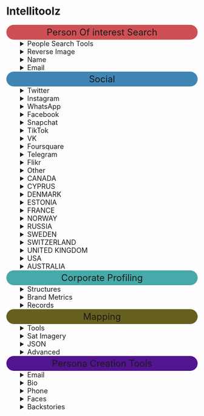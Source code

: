 <h1 id="intellitoolz">Intellitoolz</h1>
<summary style="text-align: center; font-size: 24px; background-color: #CF5054; padding: 5px; border-radius: 110px;">Person Of interest Search</summary>

<details>
<summary style="font-size: 18px; text-indent: 2em;">People Search Tools</summary>

<ul>
<li><p><a href="https://pipl.com/">Pipl - People Search</a></p>
</li>
<li><p><a href="https://www.zoominfo.com/s/search">ZoomInfo&#39;s database</a></p>
</li>
<li><p><a href="https://www.social-searcher.com/google-social-search/?q=person&fb=on&tw=on&gp=on&in=on&li=on&pi=on">Social Search (6 SM Platforms)</a></p>
</li>
<li><p><a href="https://www.whitepages.com.au/">White Pages® - Search for an Australian Business, Government Department or Person</a></p>
</li>
<li><p><a href="https://thatsthem.com/people-search">ThatsThem</a></p>
</li>
<li><p><a href="https://webmii.com/">Webmii</a></p>
</li>
<li><p><a href="https://www.peekyou.com/">PeekYou - People Search Made Easy</a></p>
</li>
<li><p><a href="https://www.411.com/">411 - White Pages -- Find Phone Numbers, People, Addresses &amp; More</a></p>
</li>
<li><p><a href="https://www.intelius.com/people-search?utm_source=google&utm_medium=cpc&utm_campaign=brand%20international&utm_content=25302&utm_term=%2Bintelius&gclid=Cj0KCQjw-r71BRDuARIsAB7i_QOSCvv1_ibR-OBmpUSDuiJLk75-NPxmhrl_mZv89VkDWCDdawEvLHEaAlIhEALw_wcB">People Search -- Intelius</a></p>
</li>
<li><p><a href="https://xlek.com/">xlek - Free Public Data Search</a></p>
</li>
<li><p><a href="https://nuwber.com/">Nuwber</a></p>
</li>
</ul>
</details>
<details>
<summary style="font-size: 18px; text-indent: 2em;">Reverse Image</summary>

<ul>
<li><p><a href="https://yandex.com/images/">Yandex.Images: search for images online or search by image</a></p>
</li>
<li><p><a href="https://pimeyes.com/en">PimEyes: Face Recognition Search Engine and Reverse Image Search</a></p>
</li>
<li><p><a href="https://images.google.com/">Google Reverse Image Search</a></p>
</li>
<li><p><a href="https://yandex.ru/images/?rdrnd=892501&redircnt=1551245317.1">Yandex</a></p>
</li>
<li><p><a href="http://www.bing.com/images/discover?FORM=ILPMFT">Bing Image Feed</a></p>
</li>
<li><p><a href="https://www.plaghunter.com/">Plaghunter.com</a></p>
</li>
<li><p><a href="https://www.osintcombine.com/reverse-image-analyzer">Reverse Image Analyser -- OSINT Combine</a></p>
</li>
<li><p><a href="https://identify.plantnet.org/">Pl@ntNet Identify</a></p>
</li>
<li><p><a href="https://ebird.org/home">eBird - Discover a new world of birding...</a></p>
</li>
<li><p><a href="http://www.cameratrace.com/trace">CameraTrace: Trace A Camera For Free</a></p>
</li>
<li><p><a href="https://console.aws.amazon.com/rekognition/home">AWS Rekognition (Facial Recognition &amp; Feature Extraction)</a></p>
</li>
<li><p><a href="https://cloud.google.com/natural-language/">Google Natural Language Processing</a></p>
</li>
<li><p><a href="https://tone-analyzer-demo.ng.bluemix.net/">Tone Analyzer (IBM Watson)</a></p>
</li>
<li><p><a href="https://cloud.google.com/vision/docs/drag-and-drop">Cloud Vision API  --  Image Analysis</a></p>
</li>
</ul>
</details>


<details>
<summary style="font-size: 18px; text-indent: 2em;">Name </summary>

<ul>
<li><p><a href="https://xlek.com/search_results.php">Public Information</a></p>
</li>
<li><p><a href="https://github.com/soxoj/osint-namecheckers-list">namecheckers-list: A list of tools to search accounts by username</a></p>
</li>
<li><p><a href="https://whatsmyname.app/">WhatsMyName Web osint</a></p>
</li>
</ul>
</details>


<details>
<summary style="font-size: 18px; text-indent: 2em;">Email</summary>

<ul>
<li><p><a href="https://epieos.com/">Epieos, the ultimate OSINT tool for email search -- holehe is CLI LINUX</a></p>
</li>
<li><p><a href="https://account.lampyre.io/data-lookup">Lampyre osint</a></p>
</li>
<li><p><a href="https://haveibeenpwned.com/">Have I Been Pwned: Check if your email has been compromised in a data breach</a></p>
</li>
<li><p><a href="https://centralops.net/co/emaildossier.aspx">Email exists? </a></p>
</li>
<li><p><a href="https://emailrep.io/">Simple Email Reputation</a></p>
</li>
<li><p><a href="https://hunter.io/">Hunter.io (Email Address Finder)</a></p>
</li>
<li><p><a href="https://whatismyipaddress.com/trace-email">Trace Email Address Source</a></p>
</li>
</ul>
</details>

<summary style="text-align: center; font-size: 24px; background-color: #4085B4; padding: 5px; border-radius: 110px;">Social</summary>


<details>
<summary style="font-size: 18px; text-indent: 2em;">Twitter</summary>

<ul>
<li><p><a href="https://twitterfall.com/">Twitterfall (Twitter)</a></p>
</li>
<li><p><a href="https://twimap.com/">Twitter Activity Map (Twitter)</a></p>
</li>
<li><p><a href="https://www.trendsmap.com/">Trends Map (Twitter)</a></p>
</li>
<li><p><a href="https://tweetdeck.twitter.com/">TweetDeck Geo Search (Twitter)</a></p>
</li>
<li><p><a href="https://onemilliontweetmap.com/?center=25.505,-0.09&zoom=2&search=&timeStep=0&timeSelector=0&hashtag1=&hashtag2=&hashtagBattle=0&timeRange=0&timeRange=25&heatmap=0&sun=0&cluster=1">OneMillionTweetMap (Twitter)</a></p>
</li>
<li><p><a href="https://www.omnisci.com/demos/tweetmap/">OmniSci Tweetmap (Twitter)</a></p>
</li>
<li><p><a href="https://twitter.com/search-advanced?lang=en&new">Twitter Advanced Search (Twitter)</a></p>
</li>
<li><p><a href="https://socialbearing.com/">Social Bearing (Twitter)</a></p>
</li>
<li><p><a href="https://tweetbeaver.com/">TweetBeaver (Twitter)</a></p>
</li>
<li><p><a href="https://keitharm.me/projects/tweet/">Twitter User Geo Mapper (Twitter)</a></p>
</li>
<li><p><a href="https://spoonbill.io/">Spoonbill (Twitter Account Changes)</a></p>
</li>
<li><p><a href="https://app.truthnest.com/">TruthNest - Twitter User Analysis</a></p>
</li>
<li><p><a href="http://theherdlocker.com/">TheHerdLocker.com</a></p>
</li>
</ul>
</details>


<details>
<summary style="font-size: 18px; text-indent: 2em;">Instagram</summary>

<ul>
<li><p><a href="https://www.instagram.com/accounts/login/?hl=en">Instagram (Use Search + Auto Refresh)</a></p>
</li>
<li><p><a href="https://www.osintcombine.com/instagram-explorer/#">Instagram Explorer -- OSINT Combine</a></p>
</li>
<li><p><a href="https://www.osintcombine.com/instagram-explorer">Instagram Explorer -- OSINT Combine</a></p>
</li>
<li><p><a href="https://www.searchmy.bio/">Searchmy.bio - Search Instagram bio text</a></p>
</li>
<li><p><a href="https://www.google.com/search?client=ubuntu&hs=CzK&channel=fs&ei=Q1rhW9yIDI27rQHr_bDACw&q=site%3Ainstagram.com+%22person%22&oq=site%3Ainstagram.com+%22person%22&gs_l=psy-ab.3...4194.4916..5259...0.0..0.329.1218.0j4j1j1......0....1..gws-wiz.CPTTLh3l4Bk">Instagram Person Search (change &quot;person&quot; for name)</a></p>
</li>
<li><p><a href="https://exportcomments.com/#">Export Comments to Excel Free - EXPORTCOMMENTS.COM</a></p>
</li>
<li><p><a href="https://analisa.io/">Instagram Analytics &amp; TikTok Analytics -- Analisa.io</a></p>
</li>
</ul>
</details>

<details>
<summary style="font-size: 18px; text-indent: 2em;">WhatsApp</summary>

<ul>
<li><a href="https://watools.io/wa-watcher">WA Watcher online status tracker - WhatsApp Tools</a></li>
</ul>
</details>

<details>
<summary style="font-size: 18px; text-indent: 2em;">Facebook</summary>

<ul>
<li><p><a href="https://www.facebook.com/search/videos/?q=Sydney&epa=FILTERS&filters=eyJ2aWRlb3Nfc291cmNlIjoie1wibmFtZVwiOlwidmlkZW9zX2xpdmVcIixcImFyZ3NcIjpcIlwifSJ9">Facebook Live Video Search (Modify search location)</a></p>
</li>
<li><p><a href="https://www.facebook.com/events/%3CeventID%3E/?active_tab=discussion">Facebook Event (Modify &lt;eventID in URL)</a></p>
</li>
<li><p><a href="http://graph.tips/beta/">Facebook Filter Search</a></p>
</li>
<li><p><a href="https://exportcomments.com/">Export Facebook, Instagram, Twitter, YouTube, VK, TikTok, Vimeo Comments to CSV / Excel - EXPORTCOMMENTS.COM</a></p>
</li>
</ul>
</details>

<details>

 <summary style="font-size: 18px; text-indent: 2em;">Snapchat</summary>

<ul>
<li><p><a href="https://map.snapchat.com/@-33.867100,151.207000,12.00z">SnapChat Activity Map (SnapChat)</a></p>
</li>
<li><p><a href="https://www.osintcombine.com/snapchat-multi-viewer">Snapchat Multi-Viewer -- OSINT Combine</a></p>
</li>
<li><p><a href="https://www.github.com/asharbinkhalil/khoji">khoji -- To download previous bitmojis</a></p>
</li>
</ul>
</details>


<details>

 <summary style="font-size: 18px; text-indent: 2em;">TikTok</summary>

<ul>
<li><p><a href="https://www.osintcombine.com/tiktok-quick-search">TikTok Quick Search -- OSINT Combine</a></p>
</li>
<li><p><a href="https://analisa.io/#">Instagram Analytics &amp; TikTok Analytics -- Analisa.io</a></p>
</li>
</ul>
</details>


<details>

<summary style="font-size: 18px; text-indent: 2em;">VK</summary>

<ul>
<li><a href="https://vk.com/people">VKontakte People Search</a></li>
</ul>
</details>

<details>
<summary style="font-size: 18px; text-indent: 2em;">Foursquare</summary>

<ul>
<li><a href="https://foursquare.com/search">Foursquare Search</a></li>
</ul>
</details>
<details>

<summary style="font-size: 18px; text-indent: 2em;">Telegram</summary>

<ul>
<li><p><a href="https://cse.google.com/cse?&cx=006368593537057042503:efxu7xprihg#gsc.tab=0">Telegram Search (Telegago)</a></p>
</li>
<li><p><a href="https://tgstat.ru/en/search">Telegram Search</a></p>
</li>
<li><p><a href="https://lyzem.com/">Home -- Lyzem.com</a></p>
</li>
</ul>
</details>

<details>

<summary style="font-size: 18px; text-indent: 2em;">Flikr</summary>

<ul>
<li><p><a href="https://www.flickr.com/map">Flickr Activity Map (Flickr)</a></p>
</li>
<li><p><a href="https://current-location.com/">Flikr Current Location</a></p>
</li>
</ul>
</details>
<details>
<summary style="font-size: 18px; text-indent: 2em;">Other</summary>


<ul>
<li><p><a href="https://www.google.com.au/search?q=cowboy+boots+AND+near+sydney&safe=strict&glp=1&adtest=on&tci=g%3A2036&uule=w+CAIQICIJQXVzdHJhbGlh&adtest-useragent=Mozilla%2F5.0+%28Linux%3B+U%3B+Android-4.0.3%3B+en-us%3B+Xoom+Build%2FIML77%29+AppleWebKit%2F535.7+%28KHTML%2C+like+Gecko%29+CrMo%2F16.0.912.75+Safari%2F535.7&oq=cowboy+boots+AND+near+sydney&gs_l=heirloom-serp.3...3525.3898.0.4005.6.2.0.3.0.0.171.301.0j2.2.0....0...1ac.1.34.heirloom-serp..5.1.130.fun-5TipiJM">Google NEAR Keyword Sample (Google)</a></p>
</li>
<li><p><a href="https://www.broadcastify.com/listen/">Broadcastify - Listen Live to Police, Fire, EMS, Aviation, and Rail Audio Feeds</a></p>
</li>
<li><p><a href="https://liveuamap.com/">Live UA Map (Geopolitical Event Monitor Map)</a></p>
</li>
<li><p><a href="https://trends.google.com/trends/trendingsearches/daily?geo=AR">Country Daily Trending Search Topics</a></p>
</li>
<li><p><a href="https://wigle.net/#">WiGLE: Wireless Network Mapping</a></p>
</li>
<li><p><a href="https://www.doogal.co.uk/strava.php">Strava segments</a></p>
</li>
<li><p><a href="https://botsentinel.com/">Bot Sentinel Dashboard ‹ Bot Sentinel</a></p>
</li>
<li><p><a href="https://www.osintcombine.com/social-geo-lens">Social Geo Lens -- OSINT Combine</a></p>
</li>
<li><p><a href="https://crisis24.garda.com/insights-intelligence/intelligence/risk-maps/global-security-hotspots-map">Global Security Hotspots Map -- Crisis24</a></p>
</li>
<li><p><a href="https://livingatlas.arcgis.com/livefeeds-status/">Live Feeds Status</a></p>
</li>
<li><p><a href="https://earthdata.nasa.gov/earth-observation-data/near-real-time/firms/active-fire-data">Active Fire Data -- Earthdata</a></p>
</li>
</ul>
<details>

<summary style="font-size: 18px; text-indent: 2em;">YouTube</summary>


<ul>
<li><p><a href="https://youtube.github.io/geo-search-tool/search.html">Youtube Geo Search Tool</a></p>
</li>
<li><p><a href="http://mattw.io/youtube-geofind/location">YouTube Geofind</a></p>
</li>
<li><p><a href="https://hadzy.com/">Hadzy - Youtube comments search</a></p>
</li>
</ul>
</details>


<details>

<summary style="font-size: 18px; text-indent: 2em;">Link Analysis</summary>

<ul>
<li><p><a href="https://anvaka.github.io/map-of-reddit/?x=353711.52128544624&y=389235.4555817076&z=18075.980708777406&q=europe">Map of Reddit</a></p>
</li>
<li><p><a href="https://socialgrep.com/">SocialGrep - Reddit</a></p>
</li>
<li><p><a href="https://www.smat-app.com/timeline?searchTerm=qanon&startDate=2021-10-17&endDate=2022-04-17&websites=gab&numberOf=10&interval=day&limit=1000&changepoint=false">SMAT - Multi source</a></p>
</li>
<li><p><a href="https://tweetdeck.twitter.com/#">TweetDeck</a></p>
</li>
<li><p><a href="https://mentionmapp.com/">Mentionmapp Twitter Networks (Twitter)</a></p>
</li>
<li><p><a href="https://accountanalysis.lucahammer.com/">Analysis of Twitter Accounts</a></p>
</li>
<li><p><a href="http://gramspy.com/">Instagram Interaction Reports (Instagram)</a></p>
</li>
<li><p><a href="https://tweetbeaver.com/getcommonfollowers.php">Find common followers of two Twitter users - TweetBeaver</a></p>
</li>
<li><p><a href="https://ident.familysearch.org/cis-web/oauth2/v3/authorization?client_secret=WXExoUx36sCbsd2QXtC55MN9EgTjYZ25IrLXdIMKg4WN9xnRHp5bsxGmt6g9BMq8lGvfJWNkJzxUuyZhhA8UMsLSBtlOzTRN2HEbHWTqdzoKN4%2Bkn6fOmTwhgJzj5CuaRisDhOcJ7KRugK%2BXpJZ7ZXXlJL0BJN8FglDmZ7QlIwGQ2q1qkyE6loSYd9EZnyXKhbs3O4KoQHqgTKcaG7Rimms0s1qi%2FTB6J4fZFcb%2ButkuVIgudFMklmdYXBnpvuRY4%2BD%2B82RrfRTRmcPqpThYbx8AxkBu6hiGvPoCBFT1YkXQPEIq2Na73tJAo1iyphp5dm9y9FSeiBOy1aXBOZDKUg%3D%3D&display=tree&response_type=code&redirect_uri=https%3A%2F%2Fwww.familysearch.org%2Fauth%2Ffamilysearch%2Fcallback&state=https%3A%2F%2Fwww.familysearch.org%2Ftree%2Ffind%2Fname&client_id=3Z3L-Z4GK-J7ZS-YT3Z-Q4KY-YN66-ZX5K-176R">FamilySearch: Sign In</a></p>
</li>
<li><p><a href="https://tweetbeaver.com/getcommonfriends.php">Find common friends of two Twitter users - TweetBeaver</a></p>
</li>
<li><p><a href="https://tweetbeaver.com/getconversations.php">Find conversations between two users - TweetBeaver</a></p>
</li>
<li><p><a href="https://tweetbeaver.com/getbulkdata.php">Bulk download Twitter user data - TweetBeaver</a></p>
</li>
<li><p><a href="https://www.facebook.com/browse/mutual_friends/?uid=4&node=5">Facebook Mutual Friends (Modify Source UID &amp; Node in URL)</a></p>
</li>
<li><p><a href="https://osintcombine.tools/#">DataVis by OSINT Combine</a></p>
</li>
<li><p><a href="https://polinode.com/">Polinode - Powerful Network Analysis in the Cloud</a></p>
</li>
<li><p><a href="https://www.google.com/advanced_search">2. Google Advanced Search (Google)</a></p>
</li>
</ul>
<summary style="text-align: center; font-size: 24px; background-color: #30763E; padding: 5px; border-radius: 110px;">Web</summary>

<details>
<summary style="font-size: 18px; text-indent: 2em;">IP</summary>

<ul>
<li><p><a href="https://toolbox.googleapps.com/apps/dig/#ANY/">Dig (DNS lookup)</a></p>
</li>
<li><p><a href="https://who.is/">Ip &amp; Domain</a></p>
</li>
<li><p><a href="https://viewdns.info/">ViewDNS.info - Your one source for DNS related tools!</a></p>
</li>
<li><p><a href="https://www.virustotal.com/gui/url/">VirusTotal - Error 404</a></p>
</li>
<li><p><a href="https://builtwith.com/">BuiltWith Technology Lookup</a></p>
</li>
<li><p><a href="https://www.shodan.io">Shohdan</a></p>
</li>
<li><p><a href="https://www.maxmind.com/en/geoip2-precision-demo?ip_address=134.119.176.19">GeoIP2 Web Service Demo -- MaxMind</a></p>
</li>
</ul>
</details>


<summary style="text-align: center; font-size: 24px; background-color: #937E58; padding: 5px; border-radius: 110px;">Transport</summary>

<details>

<summary style="font-size: 18px; text-indent: 2em;">Maritime</summary>

<ul>
<li><p><a href="http://www.equasis.org/EquasisWeb/public/HomePage">Vessel Ownership &amp; ID Records</a></p>
</li>
<li><p><a href="https://globalfishingwatch.org/map/">Global Fishing Watch</a></p>
</li>
<li><p><a href="https://www.marinetraffic.com/en/ais/home/centerx:100.5/centery:13.6/zoom:11">MarineTraffic: Global Ship Tracking Intelligence -- AIS Marine Traffic</a></p>
</li>
<li><p><a href="https://www.maritime-database.com/">Maritime Database</a></p>
</li>
</ul>
</details>

<details>
<summary style="font-size: 18px; text-indent: 2em;">Air</summary>

<ul>
<li><p><a href="https://global.adsbexchange.com/VirtualRadar/desktop.html">Aircraft Radar (ADSB Exchange)</a></p>
</li>
<li><p><a href="https://flight-data.adsbexchange.com/">Historical Flight Viewer</a></p>
</li>
<li><p><a href="https://www.radarbox24.com/@2.41699,27.25463,z3">AirNav RadarBox - Live Flight Tracker and Airport Status</a></p>
</li>
<li><p><a href="https://radar.freedar.uk/VirtualRadar/desktop.html">Freedar.uk (89)</a></p>
</li>
<li><p><a href="http://www.ads-b.nl/">ADS-B Historical Records</a></p>
</li>
</ul>
</details>

<details>

<summary style="font-size: 18px; text-indent: 2em;">Rails</summary>

<ul>
<li><p><a href="https://www.openrailwaymap.org/">Global Railway Map Reference</a></p>
</li>
<li><p><a href="https://minitokyo3d.com/">Mini Tokyo 3D</a></p>
</li>
<li><p><a href="http://www-personal.umich.edu/~yopopov/rrt/railroadmaps/">Railroad Maps</a></p>
</li>
</ul>
</details>

<details>
<summary style="font-size: 18px; text-indent: 2em;">VKontakte</summary>

<ul>
<li><a href="http://snradar.azurewebsites.net/">SnRadar</a></li>
</ul>
<summary style="text-align: center; font-size: 24px;  background-color: #31322B; padding: 5px; border-radius: 110px;">CCTV CAMERAS</summary>

<details>
<summary style="font-size: 18px; text-indent: 2em;">Live Geo Map</summary>

<ul>
<li><p><a href="https://openstreetcam.org/map/@40.73112880602221,-73.99618148803712,12z">OpenStreetCam</a></p>
</li>
<li><p><a href="https://www.earthcam.com/network/map.php">Live Network of Webcams and Streaming Video Cameras - EarthCam</a></p>
</li>
<li><p><a href="https://worldcam.eu/map/australia-oceania#14/-33.86082983873439/151.1986541748047">Webcam Map</a></p>
</li>
<li><p><a href="https://kamba4.crux.uberspace.de/">Surveillance under Surveillance</a></p>
</li>
<li><p><a href="https://www.windy.com/-Webcams/webcams?-33.859,151.200,5">Windy: Webcams</a></p>
</details>
<details>
<summary style="font-size: 18px; text-indent: 2em;">Reference Search</summary>
</li>
<li><p><a href="http://airportwebcams.net/category/australia/">Global Airport Webcams</a></p>
</li>
<li><p><a href="https://www.google.com/search?client=ubuntu&channel=fs&q=site%3Ainsecam.org+%22location%22&ie=utf-8&oe=utf-8">site:insecam.org &quot;location&quot; - Google Search</a></p>
</li>
<li><p><a href="https://sunders.uber.space/#:~:text=Surveillance%20under%20Surveillance&text=Surveillance%20under%20Surveillance%20shows%20you,observe%2C%20or%20other%20interesting%20facts.">Surveillance under Surveillance</a></p>
</li>
</ul>
</details>

<details>
<summary style="font-size: 18px; text-indent: 2em;">Alerting & Triggers</summary>

<ul>
<li><p><a href="https://www.google.com.au/alerts">Google Alerts</a></p>
</li>
<li><p><a href="https://www.talkwalker.com/alerts">Alert Service (Surface Web &amp; Twitter)</a></p>
</li>
<li><p><a href="https://feedreader.com/">Free RSS Reader</a></p>
</li>
<li><p><a href="https://disasteralert.pdc.org/disasteralert/">Disaster Alert</a></p>
</li>
<li><p><a href="https://gdacs.org/">GDACS - Global Disaster Alerting Coordination System</a></p>
</li>
</ul>
</details>



<details>
<summary style="font-size: 18px; text-indent: 2em;">Keyword Tools</summary>

<ul>
<li><p><a href="https://www.social-searcher.com/google-social-search/">Multi-Platform Search Portal (6 SM Platforms)</a></p>
</li>
<li><p><a href="https://www.google.com/search?source=hp&ei=_1jhW5-UDde89QOi5oaABw&q=this+AND+that+OR+those&btnK=Google+Search&oq=this+AND+that+OR+those&gs_l=psy-ab.3...3527.8869..9000...0.0..0.312.3393.0j11j5j1....2..0....1..gws-wiz.......0j0i131j0i3j0i10.wQjJDQZpgrE">Google AND/OR Search (Google)</a></p>
</li>
</ul>
</details>


<summary style="text-align: center; font-size: 24px; background-color: #5D8DC5; padding: 5px; border-radius: 110px;">Area Assessment Tools</summary>

</details>
<details>
<summary style="font-size: 18px; text-indent: 2em;">Area Overview</summary>


<ul>
<li><p><a href="https://mc.bbbike.org/mc/#">1. Area Maps</a></p>
</li>
<li><p><a href="https://www.cia.gov/library/publications/the-world-factbook/">2. The World Factbook — Central Intelligence Agency</a></p>
</li>
<li><p><a href="https://www.acleddata.com/dashboard/">3. Crisis Dashboard (Macro Events)</a></p>
</li>
<li><p><a href="https://liveuamap.com/#">4. Live UA Map (Significant Events)</a></p>
</li>
<li><p><a href="https://www.emporis.com/buildings/map?action=%2Fbuildings#">World Building Map -- EMPORIS</a></p>
</li>
<li><p><a href="https://www.mapchecking.com/#48.8629816,2.2871467;48.8628097,2.2868619;48.8626608,2.2872267;48.8628700,2.2875427;2.5;48.8628950,2.2869780,18">MapChecking - Crowd size estimator</a></p>
</li>
<li><p><a href="https://openhistoricalmap.org/#map=5/48.691/35.134&layers=O&date=1901&daterange=1800,2022">OpenHistoricalMap</a></p>
</li>
</ul>
</details>

<details>
<summary style="font-size: 18px; text-indent: 2em;">Drone Footage</summary>

<ul>
<li><p><a href="https://travelwithdrone.com/">TRAVELwithDRONE - Aerial Videos Database</a></p>
</li>
<li><p><a href="https://waqi.info/">World&#39;s Air Pollution: Real-time Air Quality Index</a></p>
</li>
<li><p><a href="https://github.com/cartographia/geospatial-intelligence-library">Tool Library 🛰 Your geospatial intelligence tool belt for digital investigations</a></p>
</li>
<li><p><a href="https://map.openseamap.org/">OpenSeaMap - The free nautical chart</a></p>
</li>
<li><p><a href="https://www.peakfinder.org/?lat=-33.04360&lng=151.26500&ele=639&off=33&azi=182.76&alt=5.6&fov=47.8&cfg=s&name=Mount%20Warrawolong">Mount Warrawolong - PeakFinder</a></p>
</li>
<li><p><a href="http://www.geonames.org/">GeoNames</a></p>
</li>
</ul>
<details>
<summary style="font-size: 18px; text-indent: 2em;">News Topics</summary>

<ul>
<li><p><a href="https://newspapermap.com/">5. Global Newspaper Map</a></p>
</li>
<li><p><a href="https://world.einnews.com/">6. World News Headlines by Country</a></p>
</li>
<li><p><a href="https://trends.google.com/trends/trendingsearches/daily?geo=AU">7. Daily Trending Search Topics</a></p>
</li>
<li><p><a href="https://trends.google.com/trends/yis/2017/AU/">8. Yearly Trending Search Topics</a></p>
</li>
<li><p><a href="https://trackography.org/">Trackography - Who tracks you online?</a></p>
</li>
</ul>
</details>
<details>

<summary style="font-size: 18px; text-indent: 2em;">Social Media Macro View</summary>

<ul>
<li><p><a href="https://www.statista.com/">9. Social Media Usage Statistics</a></p>
</li>
<li><p><a href="https://www.trendsmap.com/#">10. Social Media Trending Map</a></p>
</li>
<li><p><a href="https://www.slideshare.net/DataReportal/digital-2019-iraq-january-2019-v01">Social Media Metrics (navigate to slide 4)</a></p>
</li>
</ul>
</details>
<details>
<summary style="font-size: 18px; text-indent: 2em;">High Activity Zones</summary>


<ul>
<li><p><a href="https://onemilliontweetmap.com/?center=7.18810087117902,59.94140625000001&zoom=2&search=&timeStep=0&timeSelector=0&hashtag1=&hashtag2=&hashtagBattle=0&timeRange=0&timeRange=25&heatmap=0&sun=0&cluster=1">12. High Activity Zones (Twitter)</a></p>
</li>
<li><p><a href="https://map.snapchat.com/@-33.815900,151.091000,12.00z">13. High Activity Zones (Snapchat)</a></p>
</li>
<li><p><a href="https://www.flickr.com/map/#">14. High Activity Zones (Flikr)</a></p>
</li>
<li><p><a href="https://www.smat-app.com/timeline">SMAT</a></p>
</li>
</ul>
</details>
<details>
<summary style="font-size: 18px; text-indent: 2em;">Area Photos</summary>


<ul>
<li><p><a href="https://www.facebook.com/search/photos/?q=Bangkok">16. Facebook (Modify Tagged Location &amp; Keyword to Area)</a></p>
</li>
<li><p><a href="https://twitter.com/search?f=images&vertical=default&q=near%3Asydney%20within%3A5km%20filter%3Aimages&src=typd&lang=en">17. Twitter (Modify search field for criteria and range)</a></p>
</li>
<li><p><a href="https://www.instagram.com/explore/locations/234756425/">18. Instagram (Locate and modify location ID in URL)</a></p>
</li>
<li><p><a href="https://www.osintcombine.com/instagram-explorer/#">Instagram Explorer -- OSINT Combine</a></p>
</li>
</ul>
</details>

<summary style="text-align: center; font-size: 24px; background-color: #CF5054; padding: 5px; border-radius: 110px;">Threat Actors</summary>

</details>
<details>
<summary style="font-size: 18px; text-indent: 2em;">Crime & Gangs</summary>


<ul>
<li><p><a href="https://www.numbeo.com/crime/rankings_by_country.jsp">19. Crime Index by Country</a></p>
</li>
<li><p><a href="http://gangs.globalincidentmap.com/home.php">20. US Gang Activity (US Only)</a></p>
</li>
<li><p><a href="https://www.nationmaster.com/country-info/stats/Crime/Violent-crime/Murder-rate">21. Violent Crime Acvitiy by Country</a></p>
</li>
<li><p><a href="https://knoema.com/atlas/topics/Crime-Statistics">22. Crime Statistics - World and regional statistics, national data, maps, rankings</a></p>
</li>
</ul>
</details>
<details>
<summary style="font-size: 18px; text-indent: 2em;">Militant Organisations</summary>

<ul>
<li><p><a href="https://www.start.umd.edu/gtd/search/BrowseBy.aspx?category=country">23. Militant Group Historical Activities</a></p>
</li>
<li><p><a href="http://web.stanford.edu/group/mappingmilitants/cgi-bin/">24. Group Linkages &amp; Events</a></p>
</li>
<li><p><a href="https://ucdp.uu.se/exploratory">UCDP - Uppsala Conflict Data Program</a></p>
</li>
<li><p>[Every Disputed Territory in the World - <a href="http://metrocosm.com/disputed-territories-map.html">Interactive Map]</a></p>
</li>
<li><p><a href="https://storymaps.esri.com/stories/terrorist-attacks/">Terrorist Attacks</a></p>
</li>
</ul>
</details>
<details>
<summary style="font-size: 18px; text-indent: 2em;">Health Activity</summary>

<ul>
<li><p><a href="https://gisanddata.maps.arcgis.com/apps/opsdashboard/index.html#">Coronavirus 2019-nCoV</a></p>
</li>
<li><p><a href="https://www.healthmap.org/en/">Flu &amp; Ebola Map -- Virus &amp; Contagious Disease Surveillance</a></p>
</li>
<li><p><a href="https://covid19board.app/">COVID-19 Crisis Dashboard</a></p>
</li>
</ul>
</details>
<details>
<summary style="font-size: 18px; text-indent: 2em;">NGO Activity</summary>

<ul>
<li><p><a href="http://www.globalmodernslavery.org/">Counter Human Trafficking Organisations Map</a></p>
</li>
<li><p><a href="http://dataviz.du.edu/projects/htc/flow/">Human Trafficking Flow Map</a></p>
</li>
<li><p><a href="https://www.insightcrime.org/countries/">Drug Trade Insight (South America)</a></p>
</li>
<li><p><a href="https://data.unodc.org/">Drug Trade Statistics &amp; Usage</a></p>
</li>
<li><p><a href="http://nisatapps.prio.org/armsglobe/index.php">Mapping Arms Data - the trade in small arms and their ammunition, 1992-2014</a></p>
</li>
<li><p><a href="https://wigle.net/">WiGLE: Wireless Network Mapping</a></p>
</li>
<li><p><a href="https://discordapp.com/invite/5pmK4TU">2. Discord GlobalNews.Watch</a></p>
</li>
</ul>
</details>






<summary style="text-align: center; font-size: 24px; background-color: #000000; padding: 5px; border-radius: 110px;">Breached Data</summary>


</details>
<details>
<summary style="font-size: 18px; text-indent: 2em;">Sites</summary>

<ul>
<li><p><a href="https://haveibeenpwned.com/">Have I Been Pwned: Check if your email has been compromised in a data breach</a></p>
</li>
<li><p><a href="https://dehashed.com/">DeHashed — #FreeThePassword</a></p>
</li>
<li><p><a href="https://ghostproject.fr/m">GhostProject</a></p>
</li>
</ul>
</details>
<details>
<summary style="font-size: 18px; text-indent: 2em;">Documents</summary>

<ul>
<li><p><a href="http://cse.google.co.uk/cse?cof=CX:Documents%2520-%2520Formats;&cx=009462381166450434430:nudphlkt3p4&num=100&ei=TgKvWJLJCamUgAaP1Y2IBA">Google Custom Search</a></p>
</li>
<li><p><a href="https://www.google.com/search?num=100&newwindow=1&safe=off&client=firefox-a&hl=en&rls=org.mozilla%3Aen-US%3Aofficial&ei=Ql7hW7LIDMmv9QPm6o6YDQ&q=inurl%3Aftp+-inurl%3A%28http%7Chttps%29+searchterm&oq=inurl%3Aftp+-inurl%3A%28http%7Chttps%29+searchterm&gs_l=psy-ab.3...2358.3764..3896...0.0..0.226.1595.0j8j2......0....1..gws-wiz.Q7cKYS1AATI">FTP Search (Change &quot;searchterm&quot; in search box)</a></p>
</li>
</ul>
</details>
<details>
<summary style="font-size: 18px; text-indent: 2em;">Forums</summary>


<ul>
<li><p><a href="https://gab.com/search">search (@search@gab.com) -- gab.com - Gab Social</a></p>
</li>
<li><p><a href="http://www.redditinvestigator.com/">Reddit Investigator (Reddit)</a></p>
</li>
<li><p><a href="https://find.4chan.org/?q=test">4Chan Search</a></p>
</li>
<li><p><a href="https://snoopsnoo.com/">SnoopSnoo - reddit user and subreddit analytics</a></p>
</li>
<li><p><a href="https://reddit6.com/#/Stream">Reditr</a></p>
</li>
<li><p><a href="https://rdddeck.com/">Deck for Reddit</a></p>
</li>
<li><p><a href="http://yasiv.com/reddit">reddit visualization - YASIV</a></p>
</li>
</ul>
</details>


<summary style="text-align: center; font-size: 24px; background-color: #DA3FD9; padding: 5px; border-radius: 110px;">Country Specific Registers</summary>




</details>
<details>

<summary style="font-size: 18px; text-indent: 2em;">CANADA</summary>

<ul>
<li><p><a href="http://www.canada411.ca/">CANADA</a></p>
</li>
<li><p><a href="http://www.canada411.ca/search/reverse.html">CANADA - 411</a></p>
</li>
<li><p><a href="https://www.cbsa-asfc.gc.ca/menu-eng.html">CANADA - Border Services</a></p>
</li>
<li><p><a href="http://www.cbr.ca/">CANADA - Business Resource</a></p>
</li>
<li><p><a href="https://www.ic.gc.ca/app/scr/cc/CorporationsCanada/fdrlCrpSrch.html">CANADA - Corporates</a></p>
</li>
<li><p><a href="https://www.ic.gc.ca/app/scr/cc/CorporationsCanada/fdrlCrpSrch.html">CANADA - Federal Corporation</a></p>
</li>
<li><p><a href="https://www.sedar.com/search/search_en.htm">CANADA - Sedar</a></p>
</li>
<li><p><a href="http://www.canadianpeoplesearch.ca/">CANADA - People Search</a></p>
</li>
</ul>
</details>
<details>
<summary style="font-size: 18px; text-indent: 2em;">CYPRUS</summary>

<ul>
<li><p><a href="https://eservices.dls.moi.gov.cy/#/national/geoportalmapviewer">CYPRUS</a></p>
</li>
<li><p><a href="https://efiling.drcor.mcit.gov.cy/DrcorPublic/SearchForm.aspx?sc=0&lang=EN">CYPRUS - Offshore Companies</a></p>
</li>
</ul>
</details>
<details>
<summary style="font-size: 18px; text-indent: 2em;">DENMARK</summary>

<ul>
<li><p><a href="https://www.dk-hostmaster.dk/da/velkommen-til-dk-hostmaster">DENMARK - Domain Register</a></p>
</li>
<li><p><a href="https://ois.dk/">DENMARK - Official Buildings</a></p>
</li>
<li><p><a href="https://datacvr.virk.dk/data/?_np_c=et%2Ckampagneboks%2Cindberet">DENMARK - Official Register</a></p>
</li>
<li><p><a href="https://www.tinglysning.dk/tinglysning/landingpage/landingpage.xhtml">DENMARK - Ownership of house or car</a></p>
</li>
<li><p><a href="https://www.boligsiden.dk/">DENMARK - Properties for sale</a></p>
</li>
<li><p><a href="https://www.krak.dk/">DENMARK - Search for Person</a></p>
</li>
</ul>
</details>
<details>
<summary style="font-size: 18px; text-indent: 2em;">ESTONIA</summary>

<ul>
<li><a href="http://teatmik.ee/en/personlegal/14144085-Asicvault-O%C3%9C">ESTONIA</a></li>
</ul>
</details>
<details>
<summary style="font-size: 18px; text-indent: 2em;">FRANCE</summary>

<ul>
<li><a href="http://societe.com/">FRANCE</a></li>
</ul>
</details>
<details>
<summary style="font-size: 18px; text-indent: 2em;">NORWAY</summary>

<ul>
<li><p><a href="https://www.gulesider.no/">NORWAY - Yellow Pages</a></p>
</li>
<li><p><a href="https://www.1881.no/">NORWAY - 1881</a></p>
</li>
<li><p><a href="https://www.brreg.no/">NORWAY - All registered businesses/entities</a></p>
</li>
<li><p><a href="https://www.vegvesen.no/en/home">NORWAY - Vegvesen - he Norwegian Public Roads Administration, check licence plates etc:</a></p>
</li>
<li><p><a href="https://www.proff.no/">NORWAY - Proff - Business site, find info about companies, key persons, accounting info etc:</a></p>
</li>
</ul>
</details>
<details>
<summary style="font-size: 18px; text-indent: 2em;">RUSSIA</summary>

<ul>
<li><a href="https://egrul.nalog.ru/index.html">RUSSIA</a></li>
</ul>
</details>
<details>
<summary style="font-size: 18px; text-indent: 2em;">SWEDEN</summary>

<ul>
<li><p><a href="http://www.allabolag.se/">SWEDEN</a></p>
</li>
<li><p><a href="http://www.hitta.se/">SWEDEN - Find person</a></p>
</li>
<li><p><a href="http://www.eniro.se/">SWEDEN - Eniro</a></p>
</li>
</ul>
</details>
<details>
<summary style="font-size: 18px; text-indent: 2em;">SWITZERLAND</summary>

<ul>
<li><p><a href="http://zefix.ch/en/search/entity/welcome">SWITZERLAND - Search companies and individuals in Switzerland.</a></p>
</li>
<li><p><a href="https://ti.chregister.ch/cr-portal/suche/suche.xhtml">Cantonal company search, Commercial registry office of Canton Ticino</a></p>
</li>
<li><p><a href="https://www.moneyhouse.ch/en/">Moneyhouse - Commercial register and business information</a></p>
</li>
</ul>
</details>
<details>
<summary style="font-size: 18px; text-indent: 2em;">UNITED KINGDOM</summary>

<ul>
<li><p><a href="https://www.192.com/">UNITED KINGDOM - 192</a></p>
</li>
<li><p><a href="http://beta.companieshouse.gov.uk/">UNITED KINGDOM</a></p>
</li>
<li><p><a href="http://www.britishphonebook.com/">British Phonebook</a></p>
</li>
</ul>
</details>
<details>
<summary style="font-size: 18px; text-indent: 2em;">USA</summary>

<ul>
<li><p><a href="https://publicrecords.onlinesearches.com/">USA - Public Records</a></p>
</li>
<li><p><a href="https://www.blackbookonline.info/USA-counties.aspx">USA - Black Book Online</a></p>
</li>
<li><p><a href="https://biznar.com/biznar/desktop/en/search.html">USA - Biznar</a></p>
</li>
</ul>
</details>
<details>
<summary style="font-size: 18px; text-indent: 2em;">AUSTRALIA</summary>

<ul>
<li><p><a href="https://au.companiesdb.net/">Australia Business Directory</a></p>
</li>
<li><p><a href="https://asic.gov.au/">ASIC Home -- ASIC - Australian Securities and Investments Commission</a></p>
</li>
</ul>
</details>

</summary>

<summary style="text-align: center; font-size: 24px; background-color: #47A9AA; padding: 5px; border-radius: 110px;">Corporate Profiling</summary>




</details>
<details>
<summary style="font-size: 18px; text-indent: 2em;">Structures</summary>

<ul>
<li><p><a href="https://www.linkedin.com/search/results/all/?keywords=%20company:%22Company%22&origin=GLOBAL_SEARCH_HEADER">LinkedIn Hidden Search</a></p>
</li>
<li><p><a href="https://www.marketscreener.com/">Marketscreener</a></p>
</li>
<li><p><a href="https://relationshipscience.com/">Relationship Science Database</a></p>
</li>
<li><p><a href="https://pl.wallmine.com/">Wallmine</a></p>
</li>
<li><p><a href="http://www.skymem.info/">Skymem - email list</a></p>
</li>
<li><p><a href="https://opencorporates.com/">OpenCorporates :: The Open Database Of The Corporate World</a></p>
</li>
<li><p><a href="https://data.occrp.org/">Find public records and leaks - OCCRP Aleph</a></p>
</li>
<li><p><a href="https://www.dnb.com/">Dun &amp; Bradstreet - Accelerate Growth and Improve Business Performance</a></p>
</li>
</ul>
</details>
<details>
<summary style="font-size: 18px; text-indent: 2em;">Brand Metrics</summary>

<ul>
<li><p><a href="http://twiangulate.com/search/">Twiangulate Competition Comparison (Tiwtter )</a></p>
</li>
<li><p><a href="https://socialbearing.com/search/user">Twitter Account Analysis (Twitter)</a></p>
</li>
<li><p><a href="https://www.social-searcher.com/google-social-search/?q=my+brand&fb=on&tw=on&gp=on&in=on&li=on&pi=on">Multi Platform Keyword Search</a></p>
</li>
<li><p><a href="https://www.social-searcher.com/social-buzz/?q5=my+brand">Multi Platform Mention Search</a></p>
</li>
<li><p><a href="https://brand24.com/">Brand24 - Social Media Monitoring Tool</a></p>
</li>
<li><p><a href="https://www.crowdtangle.com/">CrowdTangle -- Content Discovery and Social Monitoring Made Easy</a></p>
</li>
<li><p><a href="https://www.talkwalker.com/social-media-analytics-search">Talkwalker Social Search</a></p>
</li>
<li><p><a href="https://www.facebook.com/ads/library/?active_status=all&ad_type=political_and_issue_ads&country=AU">Ad Library</a></p>
</li>
</ul>
</details>
<details>
<summary style="font-size: 18px; text-indent: 2em;">Records</summary>

<ul>
<li><p><a href="https://techinquiry.org/explorer">Influence Explorer (Contracts US &amp; Aus)</a></p>
</li>
<li><p><a href="https://www.qcc.com/">China - Enterprise Check - Industrial and Commercial Information Query - Company Enterprise Registration Information Query - National Enterprise Credit Information Publicity System</a></p>
</li>
<li><p><a href="https://opensanctions.org/datasets/">Datasets - OpenSanctions</a></p>
</li>
<li><p><a href="http://data.occrp.org/">OCCRP Investigative Dashboard - Search 178 million public records and leaks from 236 sources on company and individual names.</a></p>
</li>
<li><p><a href="http://offshoreleaks.icij.org/">ICIJ Offshore Leaks Database - Find out who’s behind more than 785,000 offshore companies, foundations and trusts from the Panama Papers, the Offshore Leaks, the Bahamas Leaks and the Paradise Papers investigations.</a></p>
</li>
<li><p><a href="https://peppercat.org/">Peppercat.org — The collaborative World Leaders list</a></p>
</li>
<li><p><a href="https://e-justice.europa.eu/content_business_registers_in_member_states-106-en.do">EUROPEAN UNION</a></p>
</li>
<li><p><a href="https://www.offshorealert.com/">OffshoreAlert -- Offshore Financial News, Documents &amp; Intelligence</a></p>
</li>
</ul>
</details>



<summary style="text-align: center; font-size: 24px; background-color: #65601F; padding: 5px; border-radius: 110px;">Mapping</summary>


<details>
<summary style="font-size: 18px; text-indent: 2em;">Tools</summary>

<ul>
<li><p><a href="https://www.google.com/maps">Google Maps</a></p>
</li>
<li><p><a href="https://www.bing.com/maps">Bing Maps</a></p>
</li>
<li><p><a href="https://www.openstreetmap.org/#map=5/-28.153/133.275">OpenStreetMap</a></p>
</li>
<li><p><a href="https://www.mapchannels.com/DualMaps.aspx">Dual Maps - Create Google Maps, Street View and Bing Maps</a></p>
</li>
<li><p><a href="https://www.mapbox.com/bites/00145/#12/-34.0238819/151.0674949">Mapbox Near Time Sat Imagery</a></p>
</li>
<li><p><a href="https://batchgeo.com/">BatchGeo: Create an interactive map from your data</a></p>
</li>
<li><p><a href="https://mc.bbbike.org/mc/">Quad Map Comparison Tool</a></p>
</li>
<li><p><a href="https://www.google.com/maps/about/mymaps/">My Maps – Google Maps</a></p>
</li>
<li><p><a href="https://account.mapbox.com/auth/signin/?route-to=https://studio.mapbox.com/">Mapbox Studio</a></p>
</li>
<li><p><a href="https://www.freemaptools.com/">Free Map Tools</a></p>
</li>
<li><p><a href="http://livingatlas.arcgis.com/wayback/">Wayback Imagery</a></p>
</li>
</ul>
</details>
<details>
<summary style="font-size: 18px; text-indent: 2em;">Sat Imagery</summary>

<ul>
<li><p><a href="https://search.remotepixel.ca/#6.71/-34.451/147.593">Remote Pixel -- Satellite Search</a></p>
</li>
<li><p><a href="https://eos.com/landviewer/?lat=-33.60109&lng=151.21023&z=11">Tuggerah NSW 2259, Australia. - Land Viewer -- EOS</a></p>
</li>
<li><p><a href="https://earthexplorer.usgs.gov/">EarthExplorer - Home</a></p>
</li>
<li><p><a href="https://soar.earth/">Soar -- Discover your Earth</a></p>
</li>
<li><p>[25 Satellite Maps To See Earth in New Ways - <a href="https://gisgeography.com/satellite-maps/">2020] - GIS Geography</a></p>
</li>
<li><p><a href="http://apps.sentinel-hub.com/sentinel-playgr%20ound">Sentinel Hub Playground - A user-friendly place for Sentinel 2/Landsat images.</a></p>
</li>
</ul>
</details>
<details>
<summary style="font-size: 18px; text-indent: 2em;">JSON</summary>

<ul>
<li><p><a href="https://geojson.io/#map=2/-18.3/161.0">geojson.io</a></p>
</li>
<li><p><a href="http://suncalc.net/">Sun Calc - Make an approximation of the time of the day using shadow direction</a></p>
</li>
</ul>
</details>
<details>
<summary style="font-size: 18px; text-indent: 2em;">Advanced</summary>

<ul>
<li><p><a href="https://overpass-turbo.eu/">overpass turbo</a></p>
</li>
<li><p><a href="https://orbtwz.users.earthengine.app/view/radarinterferencetracker">5Ghz Interference Tracker</a></p>
</li>
<li><p><a href="https://labs.tib.eu/geoestimation/">Geolocation Estimation (Images)</a></p>
</li>
<li><p><a href="https://app.traveltime.com/search">Travel Time Map -- Drive Time Radius &amp; Other Modes</a></p>
</li>
<li><p><a href="https://plant.id/">Plant.id - Plant identification app</a></p>
</li>
</ul>
</details>

<summary style="text-align: center; font-size: 24px; background-color: #52148F; padding: 5px; border-radius: 110px;">Persona Creation Tools</summary>

<details>
<summary style="font-size: 18px; text-indent: 2em;">Email</summary>

<ul>
<li><p><a href="https://10minutemail.com/10MinuteMail/index.html?dswid=-1408">10 Minute Mail - Temporary E-Mail</a></p>
</li>
<li><p><a href="https://www.crazymailing.com/">Temporary Disposable Email - 10 minute mail</a></p>
</li>
<li><p><a href="http://www.guerrillamail.com/">✉ Guerrilla Mail - Disposable Temporary E-Mail Address</a></p>
</li>
<li><p><a href="http://www.fakemailgenerator.com/#/gustr.com/Casly1981/">Fake Mail Generator - Free temporary email addresses</a></p>
</li>
<li><p><a href="https://10minutemail.com/">10 Minute Mail - Free Anonymous Temporary email - 10 Minute Mail - Free Anonymous Temporary email</a></p>
</li>
<li><p><a href="http://www.fepg.net/asia.HTML">Asia-East Free Email Providers</a></p>
</li>
</ul>
</details>
<details>
<summary style="font-size: 18px; text-indent: 2em;">Bio</summary>

<ul>
<li><p><a href="https://www.fakenamegenerator.com/">Generate a Random Name - Fake Name Generator</a></p>
</li>
<li><p><a href="https://cdn.rawgit.com/Marak/faker.js/master/examples/browser/index.html">faker.js - generate massive amounts of fake data in node.js and the browser</a></p>
</li>
</ul>
</details>
<details>
<summary style="font-size: 18px; text-indent: 2em;">Phone</summary>

<ul>
<li><p><a href="https://www.twilio.com/try-twilio">Twilio -- Try Twilio Free</a></p>
</li>
<li><p><a href="https://drfone.wondershare.com/message/receive-message-online.html">Top 10 Free Sites to Receive SMS Online Without Real Phone Number- dr.fone</a></p>
</li>
<li><p><a href="https://www.mytrashmobile.com/numbers">FREE mobile numbers to receive text messages online -- mytrashmobile.com</a></p>
</li>
<li><p><a href="https://www.talkyou.me/en/index.html">TalkU - Free Phone Calls, Texts &amp; Walkie Talkie, PTT</a></p>
</li>
<li><p><a href="https://en.gravatar.com/">Gravatar - Globally Recognized Avatars</a></p>
</li>
<li><p><a href="https://www.fakepersongenerator.com/Index/generate">Fake Person Generator -- User Identity, Account and Profile Generator</a></p>
</li>
<li><p><a href="https://names.igopaygo.com/people/full-contact">Full Contact Information Generator</a></p>
</li>
</ul>
</details>
<details>
<summary style="font-size: 18px; text-indent: 2em;">Faces</summary>

<ul>
<li><a href="https://thispersondoesnotexist.com/">This Person Does Not Exist</a></li>
</ul>
</details>
<details>
<summary style="font-size: 18px; text-indent: 2em;">Backstories</summary>

<ul>
<li><p><a href="https://thisresumedoesnotexist.com/">This resume does not exist</a></p>
</li>
<li><p><a href="https://www.character-generator.org.uk/bio/">Character Biography Generator</a></p>
</li>
<li><p><a href="https://discoverahobby.com/">The Ultimate List of Hobbies -- Discover a Hobby</a></p>
</li>
<li><p><a href="https://wikiwho.ailef.tech/">Wikipedia Analysis Tool</a></p>
</li>
<li><p><a href="https://docs.google.com/spreadsheets/d/1JxBbMt4JvGr--G0Pkl3jP9VDTBunR2uD3_faZXDvhxc/edit?usp=drivesdk">OSINT for Finding People - Google Sheets</a></p>
</li>
<li><p><a href="https://boardreader.com/">Boardreader - Forum Search Engine</a></p>
</li>
<li><p><a href="https://start.me/p/OmExgb/terrorism-radicalisation-research-dashboard">Terrorism &amp; Radicalisation Research Dashboard.</a></p>
</li>
<li><p><a href="https://jamestown.org/">The Jamestown Foundation</a></p>
</li>
<li><p><a href="https://wiki.digitalmethods.net/Dmi/ToolDatabase">ToolDatabase &lt; Dmi &lt; Foswiki</a></p>
</li>
<li><p><a href="https://www.lorandbodo.com/weekly-tweets">Lorand Bodo -- Blog -- OSINT -- Countering Terrorism &amp; Extremism</a></p>
</li>
<li><p><a href="https://29a.ch/photo-forensics/#forensic-magnifier">Forensically, free online photo forensics tools - 29a.ch</a></p>
</li>
<li><p><a href="http://www.getghiro.org/">Ghiro - automated digital image forensics tool</a></p>
</li>
<li><p><a href="https://www.gdeltproject.org/data.html#rawdatafiles">Data: Querying, Analyzing and Downloading: The GDELT Project</a></p>
</li>
<li><p>[Bellingcat&#39;s Online Investigation Toolkit - <a href="https://docs.google.com/spreadsheets/d/18rtqh8EG2q1xBo2cLNyhIDuK9jrPGwYr9DI2UncoqJQ/edit#gid=1575012979">bit.ly/bcattools] - Google Sheets</a></p>
</li>
<li><p><a href="https://www.onlineocr.net/">Free Online OCR - Image to text or PDF to Doc converter</a></p>
</li>
<li><p><a href="https://start.me/p/DPYPMz/the-ultimate-osint-collection">The Ultimate OSINT Collection - start.me</a></p>
</li>
<li><p><a href="https://www.smat-app.com/">SMAT - Disinformation Tool</a></p>
</li>
<li><p><a href="https://metaosint.github.io/table/">Full Results Table -- MetaOSINT.github.io</a></p>
</li>
</ul>
<summary style="text-align: center; font-size: 24px; background-color: #213451; padding: 5px; border-radius: 110px;">Other</summary>


<details>
<summary style="font-size: 18px; text-indent: 2em;">Cyrptocurrency</summary>

<ul>
<li><p><a href="https://ethtective.com/">ΞTHTECTIVE</a></p>
</li>
<li><p><a href="https://www.breadcrumbs.app/">Breadcrumbs - Investigation Tool</a></p>
</li>
<li><p><a href="https://cryptologos.cc/">Crypto Logos - Cryptocurrency Logo Files (.SVG &amp; .PNG) Download</a></p>
</li>
<li><p><a href="https://esteroids.xyz/#/">Esteroids the frontpage of the decentralized web</a></p>
</li>
<li><p><a href="https://tornado.cash/">Tornado.cash (ETH)</a></p>
</li>
<li><p><a href="https://www.etherchain.org/">Ethereum (ETH) Blockchain Explorer - etherchain.org - 2022</a></p>
</li>
<li><p><a href="https://localmonero.co/blocks">Monero Blocks - XMR block explorer</a></p>
</li>
<li><p><a href="https://xmrchain.net/">xmrchain.net monero explorer</a></p>
</li>
<li><p><a href="https://blockchair.com/">Blockchair — Universal blockchain explorer and search engine</a></p>
</li>
</ul>
</details>



<details>
<summary style="font-size: 18px; text-indent: 2em;">Collective Tools</summary>

<ul>
<li><p><a href="https://osintframework.com/">OSINT Framework</a></p>
</li>
<li><p><a href="https://archive.org/">Wayback Machine</a></p>
</li>
<li><p><a href="https://vis.occrp.org/">VIS. Visual Investigative Scenarios Platform</a></p>
</li>
<li><p><a href="http://osint.link/">OSINT.Link Resource Portal</a></p>
</li>
<li><p><a href="https://docs.google.com/document/d/1BfLPJpRtyq4RFtHJoNpvWQjmGnyVkfE2HYoICKOGguA/edit">Bellingcat&#39;s Online Investigation Toolkit - Google Docs</a></p>
</li>
<li><p><a href="https://start.me/p/EL84Km/cse-utopia">CSE Utopia - start.me</a></p>
</li>
<li><p><a href="https://github.com/jivoi/awesome-osint">jivoi/awesome-osint: A curated list of amazingly awesome OSINT</a></p>
</li>
<li><p><a href="https://start.me/p/9E8BrL/datasets-databases">Datasets &amp; Databases - start.me</a></p>
</li>
<li><p><a href="https://www.exploit-db.com/google-hacking-database">Google Hacking Database</a></p>
</li>
<li><p><a href="https://www.criminal-court-records.com.au/daily-court-lists.html">Australian Court Lists</a></p>
</li>
<li><p><a href="https://checkrego.com.au/">✅ — Best Rego Check Australia: PPSR by Number Plate: Vehicle History</a></p>
</li>
<li><p><a href="https://web.archive.org/web/20200306131224/https://www.criminal-court-records.com.au/daily-court-lists.html">daily court lists</a></p>
</li>
</ul>
</details>

<details>
<summary style="font-size: 18px; text-indent: 2em;">China</summary>

<ul>
<li><p><a href="https://bqzs.cnki.net/">Weapon Knowledge Resource Base</a></p>
</li>
<li><p><a href="https://oversea.cnki.net/index/">CNKI</a></p>
</li>
<li><p><a href="https://kns.cnki.net/kns8">个性化首页-中国知网</a></p>
</li>
</ul>
</details>
<details>
<summary style="font-size: 18px; text-indent: 2em;">Cyber</summary>

<ul>
<li><p><a href="https://openphish.com/">OpenPhish - Phishing Intelligence</a></p>
</li>
<li><p><a href="https://builtwith.com/">BuiltWith Technology Lookup</a></p>
</li>
<li><p><a href="https://urlscan.io/">Website Information Scan</a></p>
</li>
<li><p><a href="https://browserleaks.com/ip">IP Address - BrowserLeaks.com</a></p>
</li>
<li><p><a href="https://www.whois.com/whois/domaintools.com">Whois domaintools.com</a></p>
</li>
<li><p><a href="http://whois.domaintools.com/">Whois Lookup, Domain Availability &amp; IP Search - DomainTools</a></p>
</li>
<li><p><a href="https://www.shodan.io/">Shodan</a></p>
</li>
<li><p><a href="https://www.robtex.com/">Robtex</a></p>
</li>
<li><p><a href="https://domainbigdata.com/">DomainBigData.com - Online investigation tools</a></p>
</li>
<li><p><a href="https://viewdns.info/">ViewDNS.info - Your one source for DNS related tools!</a></p>
</li>
<li><p><a href="https://ahrefs.com/">Ahrefs - SEO Tools &amp; Resources To Grow Your Search Traffic</a></p>
</li>
<li><p><a href="https://research.domaintools.com/">Domain Tools</a></p>
</li>
<li><p><a href="http://spyonweb.com/">SpyOnWeb - Find out related websites via their tracking code</a></p>
</li>
<li><p><a href="https://dnsdumpster.com/">DNS Dumpster - Domain research tool that can discover hosts related to a domain</a></p>
</li>
<li><p><a href="https://searchcode.com/">searchcode -- source code search engine</a></p>
</li>
<li><p><a href="https://abhijithb200.github.io/investigator/">Investigator</a></p>
</li>
<li><p>[example_hashes - <a href="https://hashcat.net/wiki/doku.php?id=example_hashes">hashcat wiki]</a></p>
</li>
<li><p><a href="https://digitalcorpora.org/corpora/disk-images">Digital Corpora » Disk Images</a></p>
</li>
<li><p><a href="https://www.deepl.com/translator">DeepL Translate: The world&#39;s most accurate translator</a></p>
</li>
</ul>
</details>


<summary style="text-align: center; font-size: 24px; background-color: #CF5054; padding: 5px; border-radius: 110px;">Report</summary>


<details>
<summary style="font-size: 18px; text-indent: 2em;">Report</summary>

<ul>
<li><p><a href="https://www.yworks.com/yed-live/">yEd Live - Online Diagram Tool</a></p>
</li>
<li><p><a href="http://app.rawgraphs.io/">Auto Graph Datasets</a></p>
</li>
<li><p><a href="https://databasic.io/en/">Data Visualisation Tool</a></p>
</li>
<li><p><a href="https://timeline.knightlab.com/">Create Timeline Visualisations</a></p>
</li>
<li><p><a href="https://storymap.knightlab.com/">Create Storymaps</a></p>
</li>
<li><p><a href="https://www.draw.io/">Flowchart Maker &amp; Online Diagram Tool</a></p>
</li>
<li><p><a href="http://www.page2images.com/">Website Screenshot Generator &amp; API</a></p>
</li>
<li><p><a href="https://time.graphics/">Free online timeline maker</a></p>
</li>
</ul>
</details>
<details>
<summary style="font-size: 18px; text-indent: 2em;">Referneces</summary>

<ul>
<li><p><a href="https://www.adl.org/hatesymbolsdatabase">Hate Symbols Database -- ADL</a></p>
</li>
<li><p><a href="https://www.counterextremism.com/glossary">Glossary -- Counter Extremism Project</a></p>
</li>
<li><p><a href="https://www.fastemoji.com/">FastEmoji Emojis, Emoticons, Smileys -- fastemoji.com</a></p>
</li>
<li><p><a href="https://coggle.it/">Simple Collaborative Mind Maps &amp; Flow Charts - Coggle</a></p>
</li>
<li><p><a href="https://www.reportivo.com/create">Create a Report -- Reportivo</a></p>
</li>
<li><p><a href="https://www.canva.com/create/reports/">Free Online Report Maker: Design a Custom Report - Canva</a></p>
</li>
</ul>
